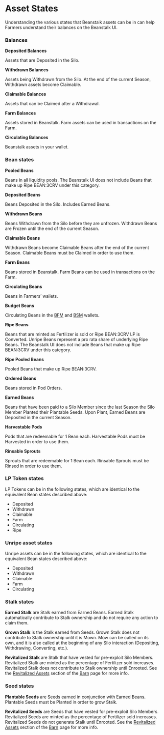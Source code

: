 # Asset States

Understanding the various states that Beanstalk assets can be in can help Farmers understand their balances on the Beanstalk UI.

### Balances

**Deposited Balances**

Assets that are Deposited in the Silo.

**Withdrawn Balances**

Assets being Withdrawn from the Silo. At the end of the current Season, Withdrawn assets become Claimable.

**Claimable Balances**

Assets that can be Claimed after a Withdrawal.

**Farm Balances**

Assets stored in Beanstalk. Farm assets can be used in transactions on the Farm.

**Circulating Balances**

Beanstalk assets in your wallet.

### Bean states

**Pooled Beans**

Beans in all liquidity pools. The Beanstalk UI does not include Beans that make up Ripe BEAN:3CRV under this category.

**Deposited Beans**

Beans Deposited in the Silo. Includes Earned Beans.

**Withdrawn Beans**

Beans Withdrawn from the Silo before they are unfrozen. Withdrawn Beans are Frozen until the end of the current Season.

**Claimable Beans**

Withdrawn Beans become Claimable Beans after the end of the current Season. Claimable Beans must be Claimed in order to use them.

**Farm Beans**

Beans stored in Beanstalk. Farm Beans can be used in transactions on the Farm.

**Circulating Beans**

Beans in Farmers’ wallets.

**Budget Beans**

Circulating Beans in the [BFM](../governance/beanstalk-farms/bfm-dashboard.md) and [BSM](../governance/bean-sprout/bsm-dashboard.md) wallets.

**Ripe Beans**

Beans that are minted as Fertilizer is sold or Ripe BEAN:3CRV LP is Converted. Unripe Beans represent a pro rata share of underlying Ripe Beans. The Beanstalk UI does not include Beans that make up Ripe BEAN:3CRV under this category.

**Ripe Pooled Beans**

Pooled Beans that make up Ripe BEAN:3CRV.

**Ordered Beans**

Beans stored in Pod Orders.

**Earned Beans**

Beans that have been paid to a Silo Member since the last Season the Silo Member Planted their Plantable Seeds. Upon Plant, Earned Beans are Deposited in the current Season.

**Harvestable Pods**

Pods that are redeemable for 1 Bean each. Harvestable Pods must be Harvested in order to use them.

**Rinsable Sprouts**

Sprouts that are redeemable for 1 Bean each. Rinsable Sprouts must be Rinsed in order to use them.

### **LP Token states**

LP Tokens can be in the following states, which are identical to the equivalent Bean states described above:

* Deposited
* Withdrawn
* Claimable
* Farm
* Circulating
* Ripe

### **Unripe asset states**

Unripe assets can be in the following states, which are identical to the equivalent Bean states described above:

* Deposited
* Withdrawn
* Claimable
* Farm
* Circulating

### **Stalk states**

**Earned Stalk** are Stalk earned from Earned Beans. Earned Stalk automatically contribute to Stalk ownership and do not require any action to claim them.

**Grown Stalk** is the Stalk earned from Seeds. Grown Stalk does not contribute to Stalk ownership until it is Mown. Mow can be called on its own, and it is also called at the beginning of any Silo interaction (Depositing, Withdrawing, Converting, etc.).

**Revitalized Stalk** are Stalk that have vested for pre-exploit Silo Members. Revitalized Stalk are minted as the percentage of Fertilizer sold increases. Revitalized Stalk does not contribute to Stalk ownership until Enrooted. See the [Revitalized Assets](../farm/barn.md#revitalized-assets) section of the [Barn](../farm/barn.md) page for more info.

### **Seed states**

**Plantable Seeds** are Seeds earned in conjunction with Earned Beans. Plantable Seeds must be Planted in order to grow Stalk.

**Revitalized Seeds** are Seeds that have vested for pre-exploit Silo Members. Revitalized Seeds are minted as the percentage of Fertilizer sold increases. Revitalized Seeds do not generate Stalk until Enrooted. See the [Revitalized Assets](../farm/barn.md#revitalized-assets) section of the [Barn](../farm/barn.md) page for more info.
